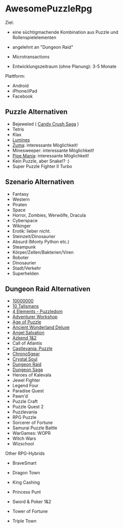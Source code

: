 # AwesomePuzzleRpg

Ziel: 

* eine süchtigmachende Kombination aus Puzzle und Rollenspielelementen 

* angelehnt an "Dungeon Raid"

* Microtransactions

* Entwicklungszeitraum (ohne Planung): 3-5 Monate

Plattform:

* Android
* iPhone/iPad
* Facebook

## Puzzle Alternativen

* Bejeweled ( [Candy Crush Saga](http://youtu.be/Ew2rNYOKW9k?t=9m50s) )
* Tetris
* Klax
* [Lumines](http://youtu.be/RFP5VM8nnyM?t=7m57s)
* [Zuma](http://youtu.be/OB9RULrlia0?t=16s): interessante Möglichkeit!
* Minesweeper: interessante Möglichkeit!
* [Pipe Mania](http://www.youtube.com/watch?v=WpqzX6iW7qk): interessante Möglichkeit!
* Kein Puzzle, aber Snake!? :)
* Super Puzzle Fighter II Turbo


## Szenario Alternativen

* Fantasy
* Western
* Piraten
* Space
* Horror, Zombies, Werwölfe, Dracula
* Cyberspace
* Wikinger
* Erotik: lieber nicht.
* Steinzeit/Dinosaurier
* Absurd (Monty Python etc.)
* Steampunk
* Körper/Zellen/Bakterien/Viren
* Roboter
* Dinosaurier
* Stadt/Verkehr
* Superhelden

## Dungeon Raid Alternativen

* [10000000](http://toucharcade.com/2012/07/26/10000000-review/)
* [10 Talismans](http://forums.toucharcade.com/showthread.php?t=150969)
* [4 Elements - Puzzledom](http://forums.toucharcade.com/showthread.php?t=18609)
* [Adventurer Workshop](http://toucharcade.com/2012/05/25/adventurer-workshop-a-mercantile-take-on-matching/)
* [Age of Puzzle](http://forums.toucharcade.com/showthread.php?t=23871)
* [Ancient Wonderland Deluxe](http://forums.toucharcade.com/showthread.php?t=23466)
* [Angel Salvation](http://toucharcade.com/2012/08/27/angel-salvation-review/)
* [Azkend 1&2](http://toucharcade.com/2012/03/19/azkend-2-the-world-beneath-review/)
* Call of Atlantis
* [Castlevania: Puzzle](http://toucharcade.com/2010/07/22/castlevania-puzzle-encore-of-the-night-review/)
* [ChronoSgear](http://forums.toucharcade.com/showthread.php?t=66847)
* [Crystal Soul](http://forums.toucharcade.com/showthread.php?t=83405)
* [Dungeon Raid](http://toucharcade.com/2011/01/21/dungeon-raid-review/)
* [Dungeon Saga](http://forums.toucharcade.com/showthread.php?t=98913)
* Heroes of Kalevala
* Jewel Fighter
* Legend Four
* Paradise Quest
* Pawn'd
* Puzzle Craft
* Puzzle Quest 2
* Puzzlevania
* RPG Puzzle
* Sorcerer of Fortune
* Samurai Puzzle Battle
* WarGames: WOPR
* Witch Wars
* Wizschool

Other RPG-Hybrids

* BraveSmart

* Dragon Town

* King Cashing

* Princess Punt

* Sword & Poker 1&2

* Tower of Fortune

* Triple Town







